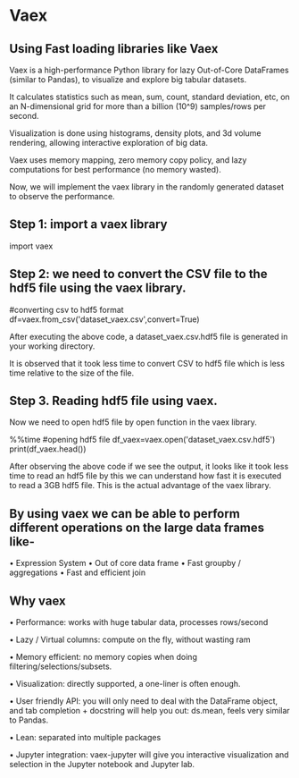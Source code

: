 # Vaex
## Using Fast loading libraries like Vaex

Vaex is a high-performance Python library for lazy Out-of-Core DataFrames (similar to Pandas), to visualize and explore big tabular datasets. 

It calculates statistics such as mean, sum, count, standard deviation, etc, on an N-dimensional grid for more than a billion (10^9) samples/rows per second. 

Visualization is done using histograms, density plots, and 3d volume rendering, allowing interactive exploration of big data.

Vaex uses memory mapping, zero memory copy policy, and lazy computations for best performance (no memory wasted).

Now, we will implement the vaex library in the randomly generated dataset to observe the performance.

## Step 1: import a vaex library

import vaex

## Step 2: we need to convert the CSV file to the hdf5 file using the vaex library. 

#converting csv to hdf5 format
df=vaex.from_csv('dataset_vaex.csv',convert=True)

After executing the above code, a dataset_vaex.csv.hdf5 file is generated in your working directory. 

It is observed that it took less time to convert CSV to hdf5 file which is less time relative to the size of the file.

## Step 3. Reading hdf5 file using vaex.

Now we need to open hdf5 file by open function in the vaex library.

%%time
#opening hdf5 file
df_vaex=vaex.open('dataset_vaex.csv.hdf5')
print(df_vaex.head())

After observing the above code if we see the output, it looks like it took less time to read an hdf5 file by this we can understand how fast it is executed to read a 3GB hdf5 file. This is the actual advantage of the vaex library.

## By using vaex we can be able to perform different operations on the large data frames like-

•	Expression System
•	Out of core data frame
•	Fast groupby / aggregations
•	Fast and efficient join

## Why vaex

•	Performance: works with huge tabular data, processes rows/second

•	Lazy / Virtual columns: compute on the fly, without wasting ram

•	Memory efficient: no memory copies when doing filtering/selections/subsets.

•	Visualization: directly supported, a one-liner is often enough.

•	User friendly API: you will only need to deal with the DataFrame object, and tab completion + docstring will help you out: ds.mean<tab>, feels very similar to Pandas.

•	Lean: separated into multiple packages

•	Jupyter integration: vaex-jupyter will give you interactive visualization and selection in the Jupyter notebook and Jupyter lab.
